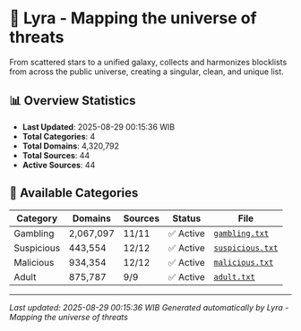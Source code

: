 # 🌌 Lyra - Mapping the universe of threats

From scattered stars to a unified galaxy, collects and harmonizes blocklists from across the public universe, creating a singular, clean, and unique list.

## 📊 Overview Statistics

- **Last Updated**: 2025-08-29 00:15:36 WIB
- **Total Categories**: 4
- **Total Domains**: 4,320,792
- **Total Sources**: 44
- **Active Sources**: 44

## 📂 Available Categories

| Category | Domains | Sources | Status | File |
|----------|---------|---------|--------|------|
| Gambling | 2,067,097 | 11/11 | ✅ Active | [`gambling.txt`](blocklist/gambling.txt) |
| Suspicious | 443,554 | 12/12 | ✅ Active | [`suspicious.txt`](blocklist/suspicious.txt) |
| Malicious | 934,354 | 12/12 | ✅ Active | [`malicious.txt`](blocklist/malicious.txt) |
| Adult | 875,787 | 9/9 | ✅ Active | [`adult.txt`](blocklist/adult.txt) |


---

*Last updated: 2025-08-29 00:15:36 WIB*
*Generated automatically by Lyra - Mapping the universe of threats*
